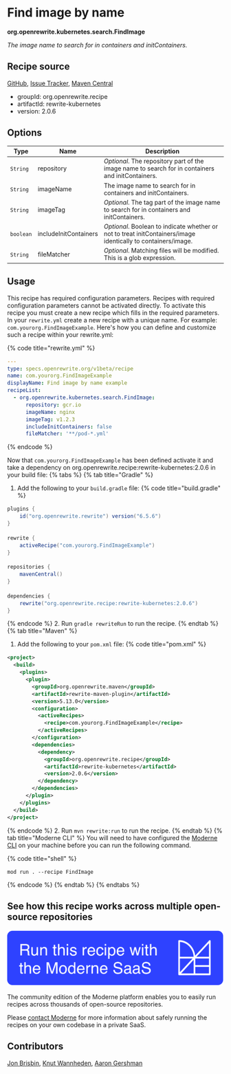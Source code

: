 # Find image by name

**org.openrewrite.kubernetes.search.FindImage**

_The image name to search for in containers and initContainers._

## Recipe source

[GitHub](https://github.com/openrewrite/rewrite-kubernetes/blob/main/src/main/java/org/openrewrite/kubernetes/search/FindImage.java), [Issue Tracker](https://github.com/openrewrite/rewrite-kubernetes/issues), [Maven Central](https://central.sonatype.com/artifact/org.openrewrite.recipe/rewrite-kubernetes/2.0.6/jar)

* groupId: org.openrewrite.recipe
* artifactId: rewrite-kubernetes
* version: 2.0.6

## Options

| Type | Name | Description |
| -- | -- | -- |
| `String` | repository | *Optional*. The repository part of the image name to search for in containers and initContainers. |
| `String` | imageName | The image name to search for in containers and initContainers. |
| `String` | imageTag | *Optional*. The tag part of the image name to search for in containers and initContainers. |
| `boolean` | includeInitContainers | *Optional*. Boolean to indicate whether or not to treat initContainers/image identically to containers/image. |
| `String` | fileMatcher | *Optional*. Matching files will be modified. This is a glob expression. |


## Usage

This recipe has required configuration parameters. Recipes with required configuration parameters cannot be activated directly. To activate this recipe you must create a new recipe which fills in the required parameters. In your `rewrite.yml` create a new recipe with a unique name. For example: `com.yourorg.FindImageExample`.
Here's how you can define and customize such a recipe within your rewrite.yml:

{% code title="rewrite.yml" %}
```yaml
---
type: specs.openrewrite.org/v1beta/recipe
name: com.yourorg.FindImageExample
displayName: Find image by name example
recipeList:
  - org.openrewrite.kubernetes.search.FindImage:
      repository: gcr.io
      imageName: nginx
      imageTag: v1.2.3
      includeInitContainers: false
      fileMatcher: '**/pod-*.yml'
```
{% endcode %}

Now that `com.yourorg.FindImageExample` has been defined activate it and take a dependency on org.openrewrite.recipe:rewrite-kubernetes:2.0.6 in your build file:
{% tabs %}
{% tab title="Gradle" %}
1. Add the following to your `build.gradle` file:
{% code title="build.gradle" %}
```groovy
plugins {
    id("org.openrewrite.rewrite") version("6.5.6")
}

rewrite {
    activeRecipe("com.yourorg.FindImageExample")
}

repositories {
    mavenCentral()
}

dependencies {
    rewrite("org.openrewrite.recipe:rewrite-kubernetes:2.0.6")
}
```
{% endcode %}
2. Run `gradle rewriteRun` to run the recipe.
{% endtab %}
{% tab title="Maven" %}
1. Add the following to your `pom.xml` file:
{% code title="pom.xml" %}
```xml
<project>
  <build>
    <plugins>
      <plugin>
        <groupId>org.openrewrite.maven</groupId>
        <artifactId>rewrite-maven-plugin</artifactId>
        <version>5.13.0</version>
        <configuration>
          <activeRecipes>
            <recipe>com.yourorg.FindImageExample</recipe>
          </activeRecipes>
        </configuration>
        <dependencies>
          <dependency>
            <groupId>org.openrewrite.recipe</groupId>
            <artifactId>rewrite-kubernetes</artifactId>
            <version>2.0.6</version>
          </dependency>
        </dependencies>
      </plugin>
    </plugins>
  </build>
</project>
```
{% endcode %}
2. Run `mvn rewrite:run` to run the recipe.
{% endtab %}
{% tab title="Moderne CLI" %}
You will need to have configured the [Moderne CLI](https://docs.moderne.io/moderne-cli/cli-intro) on your machine before you can run the following command.

{% code title="shell" %}
```shell
mod run . --recipe FindImage
```
{% endcode %}
{% endtab %}
{% endtabs %}

## See how this recipe works across multiple open-source repositories

[![Moderne Link Image](/.gitbook/assets/ModerneRecipeButton.png)](https://app.moderne.io/recipes/org.openrewrite.kubernetes.search.FindImage)

The community edition of the Moderne platform enables you to easily run recipes across thousands of open-source repositories.

Please [contact Moderne](https://moderne.io/product) for more information about safely running the recipes on your own codebase in a private SaaS.

## Contributors
[Jon Brisbin](mailto:jon@jbrisbin.com), [Knut Wannheden](mailto:knut.wannheden@gmail.com), [Aaron Gershman](mailto:aegershman@gmail.com)
